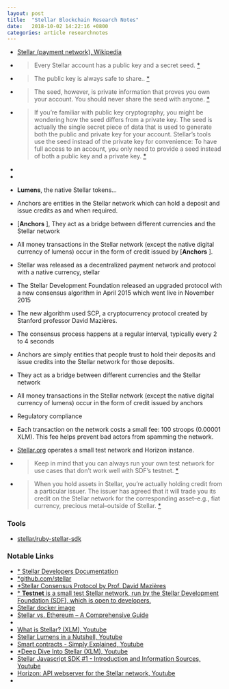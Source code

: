 ```yaml
---
layout: post
title:  "Stellar Blockchain Research Notes"
date:   2018-10-02 14:22:16 +0800
categories: article researchnotes
---
```


- [Stellar (payment network), Wikipedia](https://en.wikipedia.org/wiki/Stellar_(payment_network))
- > Every Stellar account has a public key and a secret seed. [*](https://www.stellar.org/developers/guides/get-started/create-account.html)

- > The public key is always safe to share.. [*](https://www.stellar.org/developers/guides/get-started/create-account.html)

- > The seed, however, is private information that proves you own your account. You should never share the seed with anyone. [*](https://www.stellar.org/developers/guides/get-started/create-account.html)

- > If you’re familiar with public key cryptography, you might be wondering how the seed differs from a private key. The seed is actually the single secret piece of data that is used to generate both the public and private key for your account. Stellar’s tools use the seed instead of the private key for convenience: To have full access to an account, you only need to provide a seed instead of both a public key and a private key. [*](https://www.stellar.org/developers/guides/get-started/create-account.html)

- 

- 

- **Lumens**, the native Stellar tokens...

- Anchors are entities in the Stellar network which can hold a deposit and issue credits as and when required.

- [**Anchors** ], They act as a bridge between different currencies and the Stellar network

- All money transactions in the Stellar network (except the native digital currency of lumens) occur in the form of credit issued by [**Anchors** ].

- Stellar was released as a decentralized payment network and protocol with a native currency, stellar

- The Stellar Development Foundation released an upgraded protocol with a new consensus algorithm in April 2015 which went live in November 2015

- The new algorithm used SCP, a cryptocurrency protocol created by Stanford professor David Mazières. 

- The consensus process happens at a regular interval, typically every 2 to 4 seconds

- Anchors are simply entities that people trust to hold their deposits and issue credits into the Stellar network for those deposits. 

- They act as a bridge between different currencies and the Stellar network

- All money transactions in the Stellar network (except the native digital currency of lumens) occur in the form of credit issued by anchors

- Regulatory compliance

- Each transaction on the network costs a small fee: 100 stroops (0.00001 XLM). This fee helps prevent bad actors from spamming the network.

- [Stellar.org](http://stellar.org/) operates a small test network and Horizon instance.

- > Keep in mind that you can always run your own test network for use cases that don’t work well with SDF’s testnet. [*](https://www.stellar.org/developers/guides/concepts/test-net.html)

- > When you hold assets in Stellar, you’re actually holding credit from a particular issuer. The issuer has agreed that it will trade you its credit on the Stellar network for the corresponding asset–e.g., fiat currency, precious metal–outside of Stellar. [*](https://www.stellar.org/developers/guides/concepts/assets.html#trustlines)







### Tools

- [stellar/ruby-stellar-sdk](https://github.com/stellar/ruby-stellar-sdk)



### Notable Links

- [* Stellar Developers Documentation](https://www.stellar.org/developers/)
- [*github.com/stellar](https://github.com/stellar)
- [*Stellar Consensus Protocol by Prof. David Mazières](https://www.stellar.org/papers/stellar-consensus-protocol.pdf)
- [* **Testnet** is a small test Stellar network, run by the Stellar Development Foundation (SDF), which is open to developers.](https://www.stellar.org/developers/guides/concepts/test-net.html)
- [Stellar docker image](https://hub.docker.com/r/stellar/quickstart/)
- [Stellar vs. Ethereum – A Comprehensive Guide](https://unblock.net/stellar-vs-ethereum/)
- 
- [What is Stellar? (XLM), Youtube](https://www.youtube.com/watch?v=mB9UW7HK8pc/)
- [Stellar Lumens in a Nutshell, Youtube](https://www.youtube.com/watch?v=20gwXDQi55w)
- [Smart contracts - Simply Explained, Youtube](https://www.youtube.com/watch?v=ZE2HxTmxfrI)
- [*Deep Dive Into Stellar (XLM), Youtube](https://www.youtube.com/watch?v=o_w2MjEs4Ww)
- [Stellar Javascript SDK #1 - Introduction and Information Sources, Youtube](https://www.youtube.com/watch?v=bpiSYjrNDog)
- [Horizon: API webserver for the Stellar network, Youtube](https://www.youtube.com/watch?v=AtJ-f6Ih4A4)
- 





